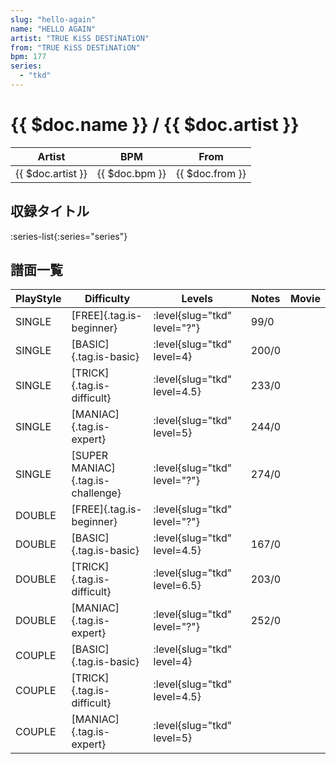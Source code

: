 ```yaml
---
slug: "hello-again"
name: "HELLO AGAIN"
artist: "TRUE KiSS DESTiNATiON"
from: "TRUE KiSS DESTiNATiON"
bpm: 177
series:
  - "tkd"
---
```


# {{ $doc.name }} / {{ $doc.artist }}

|Artist|BPM|From|
|------|---|----|
|{{ $doc.artist }}|{{ $doc.bpm }}|{{ $doc.from }}|

## 収録タイトル

:series-list{:series="series"}

## 譜面一覧

|PlayStyle|Difficulty|Levels|Notes|Movie|
|---------|----------|------|-----|-----|
|SINGLE|[FREE]{.tag.is-beginner}|<div class="field is-grouped is-grouped-multiline">:level{slug="tkd" level="?"}</div>|99/0||
|SINGLE|[BASIC]{.tag.is-basic}|<div class="field is-grouped is-grouped-multiline">:level{slug="tkd" level=4}</div>|200/0||
|SINGLE|[TRICK]{.tag.is-difficult}|<div class="field is-grouped is-grouped-multiline">:level{slug="tkd" level=4.5}</div>|233/0||
|SINGLE|[MANIAC]{.tag.is-expert}|<div class="field is-grouped is-grouped-multiline">:level{slug="tkd" level=5}</div>|244/0||
|SINGLE|[SUPER MANIAC]{.tag.is-challenge}|<div class="field is-grouped is-grouped-multiline">:level{slug="tkd" level="?"}</div>|274/0||
|DOUBLE|[FREE]{.tag.is-beginner}|<div class="field is-grouped is-grouped-multiline">:level{slug="tkd" level="?"}</div>|||
|DOUBLE|[BASIC]{.tag.is-basic}|<div class="field is-grouped is-grouped-multiline">:level{slug="tkd" level=4.5}</div>|167/0||
|DOUBLE|[TRICK]{.tag.is-difficult}|<div class="field is-grouped is-grouped-multiline">:level{slug="tkd" level=6.5}</div>|203/0||
|DOUBLE|[MANIAC]{.tag.is-expert}|<div class="field is-grouped is-grouped-multiline">:level{slug="tkd" level="?"}</div>|252/0||
|COUPLE|[BASIC]{.tag.is-basic}|<div class="field is-grouped is-grouped-multiline">:level{slug="tkd" level=4}</div>|||
|COUPLE|[TRICK]{.tag.is-difficult}|<div class="field is-grouped is-grouped-multiline">:level{slug="tkd" level=4.5}</div>|||
|COUPLE|[MANIAC]{.tag.is-expert}|<div class="field is-grouped is-grouped-multiline">:level{slug="tkd" level=5}</div>|||

